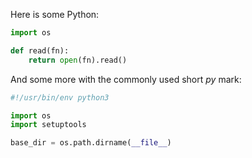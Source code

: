 Here is some Python:

```python
import os

def read(fn):
    return open(fn).read()
```

And some more with the commonly used short *py* mark:

```py
#!/usr/bin/env python3

import os
import setuptools

base_dir = os.path.dirname(__file__)
```
